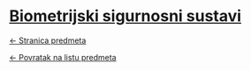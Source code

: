 # [Biometrijski sigurnosni sustavi](https://www.github.com/studosi-fer/BSS)
[<- Stranica predmeta](https://www.fer.unizg.hr/predmet/bss)

[<- Povratak na listu predmeta](https://www.github.com/studosi/FER)